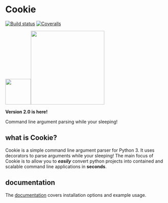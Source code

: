 # Cookie
 [![Build status](https://ci.appveyor.com/api/projects/status/pjxh5g91jpbh7t84?svg=true)](https://ci.appveyor.com/project/tygerbytes/resourcefitness) 
[![Coveralls](https://coveralls.io/repos/github/tygerbytes/ResourceFitness/badge.svg?branch=master)](https://coveralls.io/github/tygerbytes/ResourceFitness?branch=master) 

<img src="https://openclipart.org/download/249534/1464300474.svg" width=80><img src="https://www.python.org/static/community_logos/python-logo-master-v3-TM.png" width="230"/>

**Version 2.0 is here!**

Command line argument parsing while your sleeping!

## what is Cookie?
Cookie is a simple command line argument parser for Python 3. It uses
decorators to parse arguments while your sleeping! The main focus of Cookie
is to allow you to ***easily*** convert python projects into contained and scalable 
command line applications in **seconds**.

## documentation
The [documentation](https://github.com/PyDever/python-argument-parser/blob/master/docs/README.md) covers installation options and example usage.
